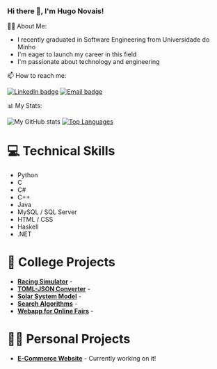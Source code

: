 ### Hi there 👋, I'm Hugo Novais!

🙋‍♂️ About Me:

- I recently graduated in Software Engineering from Universidade do Minho
- I'm eager to launch my career in this field
- I'm passionate about technology and engineering

📫 How to reach me:

[![LinkedIn badge](https://img.shields.io/badge/-HugoNovais-blue?style=for-the-badge&logo=linkedin)](https://www.linkedin.com/in/hugomnfnovais)
[![Email badge](https://img.shields.io/badge/-HugoNovais-c71610?style=for-the-badge&logo=Gmail&logoColor=white)](mailto:hugonovais2002@gmail.com)

📊 My Stats:

![My GitHub stats](https://github-readme-stats.vercel.app/api?username=hnovais&count_private=true&show_icons=true&theme=tokyonight&hide=contribs)
[![Top Languages](https://github-readme-stats.vercel.app/api/top-langs/?username=hnovais&layout=compact&theme=tokyonight)](https://github.com/anuraghazra/github-readme-stats)

# 💻 Technical Skills

- Python 
- C
- C#
- C++
- Java
- MySQL / SQL Server
- HTML / CSS
- Haskell
- .NET

# 🏫 College Projects

- [**Racing Simulator**]() - 
- [**TOML-JSON Converter**]() -
- [**Solar System Model**]() -
- [**Search Algorithms**]() - 
- [**Webapp for Online Fairs**]() - 

# 👨‍💻 Personal Projects

- [**E-Commerce Website**]() - Currently working on it!

